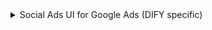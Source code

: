 <details>
<summary>Social Ads UI for Google Ads (DIFY specific)</summary>
- [Social Ads Sourch of Truth](https://www.figma.com/design/Us3lGb6dWikGH6AoQk7x3e/Digital-Ads---Source-of-Truth?node-id=1059-11403&t=lbswaYGHzY2mnKSu-1)
- [Social Ads Flows](https://www.figma.com/design/vCLJbjhnC6fEKiQjdpnclK/DIFY-VA-2024?node-id=351-5710&t=0nEr5TsfkrNLGMcQ-1)
</details>
